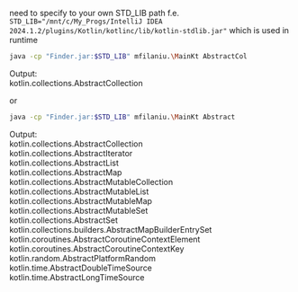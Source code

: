need to specify to your own STD_LIB path f.e. ```STD_LIB="/mnt/c/My_Progs/IntelliJ IDEA 2024.1.2/plugins/Kotlin/kotlinc/lib/kotlin-stdlib.jar"``` which is used in runtime
```bash
java -cp "Finder.jar:$STD_LIB" mfilaniu.\MainKt AbstractCol
```
Output:  
kotlin.collections.AbstractCollection

or
```bash
java -cp "Finder.jar:$STD_LIB" mfilaniu.\MainKt Abstract
```
Output:  
kotlin.collections.AbstractCollection  
kotlin.collections.AbstractIterator  
kotlin.collections.AbstractList  
kotlin.collections.AbstractMap  
kotlin.collections.AbstractMutableCollection  
kotlin.collections.AbstractMutableList  
kotlin.collections.AbstractMutableMap  
kotlin.collections.AbstractMutableSet  
kotlin.collections.AbstractSet  
kotlin.collections.builders.AbstractMapBuilderEntrySet  
kotlin.coroutines.AbstractCoroutineContextElement  
kotlin.coroutines.AbstractCoroutineContextKey  
kotlin.random.AbstractPlatformRandom  
kotlin.time.AbstractDoubleTimeSource  
kotlin.time.AbstractLongTimeSource  

